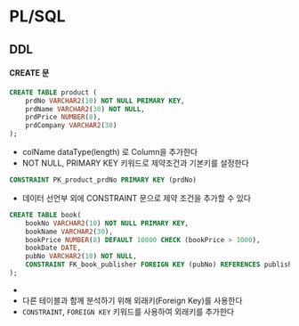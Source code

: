 # PL/SQL



## DDL



#### CREATE 문

```sql
CREATE TABLE product (
    prdNo VARCHAR2(10) NOT NULL PRIMARY KEY,
    prdName VARCHAR2(30) NOT NULL,
    prdPrice NUMBER(8),
    prdCompany VARCHAR2(30)
);
```
- colName dataType(length) 로 Column을 추가한다
- NOT NULL, PRIMARY KEY 키워드로 제약조건과 기본키를 설정한다



``` sql
CONSTRAINT PK_product_prdNo PRIMARY KEY (prdNo)
```

- 데이터 선언부 외에 CONSTRAINT 문으로 제약 조건을 추가할 수 있다



```sql
CREATE TABLE book(
    bookNo VARCHAR2(10) NOT NULL PRIMARY KEY,
    bookName VARCHAR2(30),
    bookPrice NUMBER(8) DEFAULT 10000 CHECK (bookPrice > 1000),
    bookDate DATE,
    pubNo VARCHAR2(10) NOT NULL,
    CONSTRAINT FK_book_publisher FOREIGN KEY (pubNo) REFERENCES publisher (pubNo)
);
```
- 
- 다른 테이블과 함께 분석하기 위해 외래키(Foreign Key)를 사용한다
- `CONSTRAINT`, `FOREIGN KEY`  키워드를 사용하여 외래키를 추가한다
